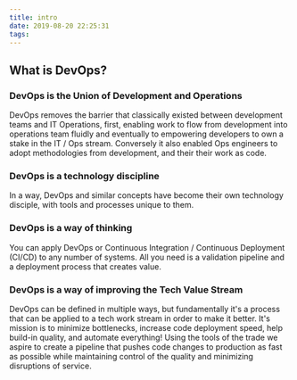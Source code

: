 ```yaml
---
title: intro
date: 2019-08-20 22:25:31
tags:
---
```

## What is DevOps?

### DevOps is the Union of Development and Operations

DevOps removes the barrier that classically existed between development teams and IT Operations, first, enabling work to flow from development into operations team fluidly and eventually to empowering developers to own a stake in the IT / Ops stream. Conversely it also enabled Ops engineers to adopt methodologies from development, and their their work as code.

### DevOps is a technology discipline

In a way, DevOps and similar concepts have become their own technology disciple, with tools and processes unique to them.

### DevOps is a way of thinking

You can apply DevOps or Continuous Integration / Continuous Deployment (CI/CD) to any number of systems. All you need is a validation pipeline and a deployment process that creates value.

### DevOps is a way of improving the Tech Value Stream

DevOps can be defined in multiple ways, but fundamentally it's a process that can be applied to a tech work stream in order to make it better. It's mission is to minimize bottlenecks, increase code deployment speed, help build-in quality, and automate everything! Using the tools of the trade we aspire to create a pipeline that pushes code changes to production as fast as possible while maintaining control of the quality and minimizing disruptions of service.
